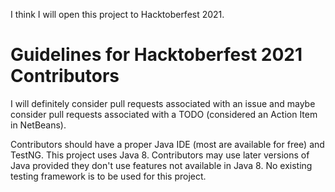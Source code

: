 I think I will open this project to Hacktoberfest 2021.

# Guidelines for Hacktoberfest 2021 Contributors

I will definitely consider pull requests associated with an issue and maybe consider pull requests associated with a TODO (considered an Action Item in NetBeans).

Contributors should have a proper Java IDE (most are available for free) and TestNG. This project uses Java 8. Contributors may use later versions of Java provided they don't use features not available in Java 8. No existing testing framework is to be used for this project.